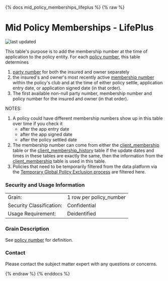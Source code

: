 {% docs mid_policy_memberships_lifeplus %}
{% raw %}

# Mid Policy Memberships - LifePlus

![last updated](assets/update_badges/mid_policy_memberships_lifeplus.svg)

This table's purpose is to add the membership number at the time of application to the policy
entity. For each [policy number](#!/exposure/docs.business_glossary.glossary#policy_number),
this table determines 
1. [party number](#!/exposure/docs.business_glossary.glossary#party_number)
for both the insured and owner separately 
2. the insured's and owner's most recently active [membership number](#!/exposure/docs.business_glossary.glossary#membership_number)
within the policy's club and at the time of either policy settle, application entry date, or 
application signed date (in that order).
3. The first available non-null party number, membership number and policy number for the 
insured and owner (in that order).

NOTES: 
1. A policy could have different membership numbers show up in this table over time if you check it 
    - after the app entry date
    - after the app signed date
    - after the policy settled date
2. The membership number can come from either the [client_membership](#!/model/model.aaa_life_data_platform.staging_lifeplus_client_membership)
table or the [client_membership_history](#!/model/model.aaa_life_data_platform.staging_lifeplus_client_membership_history)
table if the update dates and times in these tables are exactly the same, then the information
from the [client_membership](#!/model/model.aaa_life_data_platform.staging_lifeplus_client_membership)
table is used in this table.
3. Policies that need to be temporarily filtered from the data platform via the [Temporary Global Policy Exclusion 
process](https://aaalife-data.atlassian.net/wiki/spaces/DPF/pages/11498160129/Temporary+Global+Policy+Exclusion) are filtered here.

### Security and Usage Information
|     |     |
| --- | --- |
| Grain:                   | 1 row per policy_number |
| Security Classification: | Confidential |
| Usage Requirement:       | Deidentified |

### Grain Description
See [policy number](#!/exposure/docs.business_glossary.glossary#policy_number)
for definition.

### Contact
Please contact the subject matter expert with any questions or concerns.

{% endraw %}
{% enddocs %}